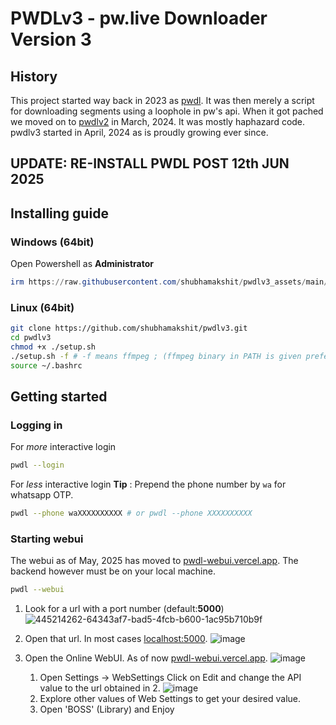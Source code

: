 


# PWDLv3 - pw.live Downloader  Version 3

## History 
This project started way back in 2023 as [pwdl](https://github.com/shubhamakshit/pwdl). It was then merely a script for downloading segments using a loophole in pw's api. When it got pached we moved on to [pwdlv2](https://github.com/shubhamakshit/pwdlv2) in March, 2024. It was mostly haphazard code. pwdlv3 started in April, 2024 as is proudly growing ever since.

## UPDATE: RE-INSTALL PWDL POST 12th JUN 2025

## Installing guide 

### Windows (64bit)
Open Powershell as **Administrator**
```powershell
irm https://raw.githubusercontent.com/shubhamakshit/pwdlv3_assets/main/dl.pwdlv3.ps1 | iex
```

### Linux (64bit)
```bash
git clone https://github.com/shubhamakshit/pwdlv3.git
cd pwdlv3
chmod +x ./setup.sh
./setup.sh -f # -f means ffmpeg ; (ffmpeg binary in PATH is given preference)
source ~/.bashrc
```
## Getting started 
### Logging in 
For *more* interactive login
```bash
pwdl --login 
```
For  *less* interactive login
**Tip** :  Prepend the phone number by `wa` for whatsapp OTP.
```bash
pwdl --phone waXXXXXXXXXX # or pwdl --phone XXXXXXXXXX
```
### Starting webui 
The webui as of May, 2025 has moved to [pwdl-webui.vercel.app](https://pwdl-webui.vercel.app). The backend however must be on your local machine.
```bash
pwdl --webui
```
1. Look for a url with a port number (default:**5000**)
![445214262-64343af7-bad5-4fcb-b600-1ac95b710b9f](https://github.com/user-attachments/assets/4c3dfb35-dd57-4386-bac9-e2a6671b7b8e)

2. Open that url. In most cases [localhost:5000](http://localhost:5000).
![image](https://github.com/user-attachments/assets/c1a8cfef-78d5-4d89-b76a-74c4b69e1671)

3. Open the Online WebUI. As of now [pwdl-webui.vercel.app](https://pwdl-webui.vercel.app).
![image](https://github.com/user-attachments/assets/44aae130-3803-4a5c-ad49-9e2601ac3e82)

    1. Open Settings -> WebSettings Click on Edit and change the API value to the url obtained in 2.
       ![image](https://github.com/user-attachments/assets/62aec806-b4ea-48a3-bda0-944c601408fd)
    2. Explore other values of Web Settings to get your desired value.
    3. Open 'BOSS' (Library) and Enjoy 
